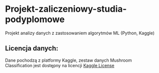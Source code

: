 # Projekt-zaliczeniowy-studia-podyplomowe
Projekt analizy danych z zastosowaniem algorytmów ML (Python, Kaggle)







## Licencja danych:
Dane pochodzą z platformy Kaggle, zestaw danych Mushroom Classification jest dostępny na licencji [Kaggle License](https://www.kaggle.com/datasets/uciml/mushroom-classification)
